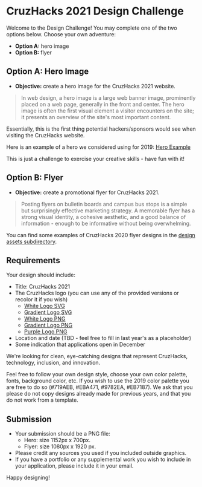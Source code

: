 # CruzHacks 2021 Design Challenge

Welcome to the Design Challenge! You may complete one of the two options below. Choose your own adventure:
* **Option A:** hero image
* **Option B:** flyer

## Option A: Hero Image

* **Objective:** create a hero image for the CruzHacks 2021 website. 

> In web design, a hero image is a large web banner image, prominently placed 
> on a web page, generally in the front and center. The hero image is often 
> the first visual element a visitor encounters on the site; it presents an 
> overview of the site's most important content. 

Essentially, this is the first thing potential hackers/sponsors would see when visiting the CruzHacks website. 

Here is an example of a hero we considered using for 2019: [Hero Example](./design-assets/hero-example.png)

This is just a challenge to exercise your creative skills - have fun with it!

## Option B: Flyer

* **Objective:** create a promotional flyer for CruzHacks 2021.

> Posting flyers on bulletin boards and campus bus stops is a simple but surprisingly effective marketing strategy. 
> A memorable flyer has a strong visual identity, a cohesive aesthetic, and a good balance of information - 
> enough to be informative without being overwhelming. 

You can find some examples of CruzHacks 2020 flyer designs in the [design assets subdirectory](./design-assets).

## Requirements 

Your design should include:
 - Title: CruzHacks 2021
 - The CruzHacks logo (you can use any of the provided versions or recolor it if you wish) 
     - [White Logo SVG](./design-assets/white-logo.svg)
     - [Gradient Logo SVG](./design-assets/gradient-logo.svg)
     - [White Logo PNG](./design-assets/white-logo.png)
     - [Gradient Logo PNG](./design-assets/gradient-logo.png)
     - [Purple Logo PNG](./design-assets/purple-logo.png)
 - Location and date (TBD - feel free to fill in last year's as a placeholder)
 - Some indication that applications open in December

We're looking for clean, eye-catching designs that represent CruzHacks, technology, inclusion, and innovation.

Feel free to follow your own design style, choose your own color palette, fonts, background color, etc. If you wish to use the 2019 color palette you are free to do so (#719AEB, #EBA471, #9782EA, #EB7187). We ask that you please do not copy designs already made for previous years, and that you do not work from a template.

## Submission

- Your submission should be a PNG file:
  - Hero: size 1152px x 700px. 
  - Flyer: size 1080px x 1920 px.
- Please credit any sources you used if you included outside graphics. 
- If you have a portfolio or any supplemental work you wish to include in your application, please include it in your email.

Happy designing!


